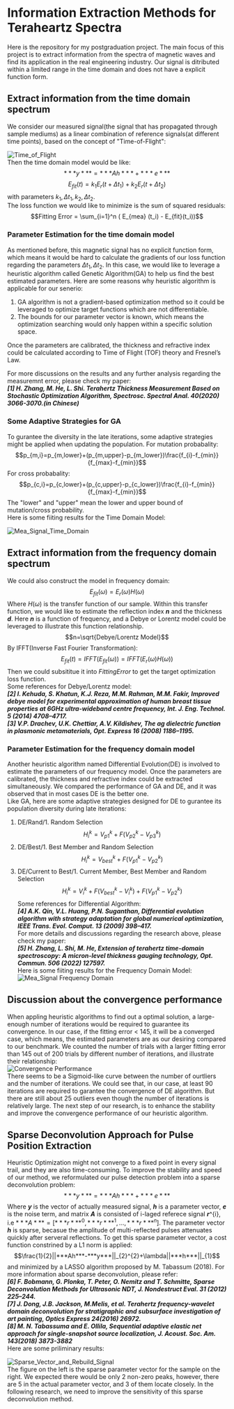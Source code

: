 # Information Extraction Methods for Teraheartz Spectra
Here is the repository for my postgraduation project. The main focus of this project is to extract information from the spectra of magnetic waves and find its application in the real engineering industry. Our signal is ditributed within a limited range in the time domain and does not have a explicit function form. 
## Extract information from the time domain spectrum
We consider our measured signal(the signal that has propagated through sample mediums) as a linear combination of reference signals(at different time points), based on the concept of "Time-of-Flight":<br>

![Time_of_Flight](https://github.com/HongzhenGit/Modeling-For-Magnetic-Waves/blob/main/Assets/time_of_flight.png)<br>
Then the time domain model would be like:
$$***y***=***Ah***+***e***$$
$$E_{fit} (t)=k_1 E_r(t+\Delta t_1) + k_2 E_r(t+\Delta t_2)$$
with parameters $k_1, \Delta t_1, k_2, \Delta t_2$. <br>
The loss function we would like to minimize is the sum of squared residuals:
$$Fitting Error = \sum_{i=1}^n ( E_{mea} (t_i) - E_{fit}(t_i))$$
### Parameter Estimation for the time domain model
As mentioned before, this magnetic signal has no explicit function form, which means it would be hard to calculate the gradients of our loss function regarding the parameters $\Delta t_1, \Delta t_2$. In this case, we would like to leverage a heuristic algorithm called Genetic Algorithm(GA) to help us find the best estimated parameters. Here are some reasons why heuristic algorithm is applicable for our senerio:<br>
1) GA algorithm is not a gradient-based optimization method so it could be leveraged to optimize target functions which are not differentiable.<br>
2) The bounds for our parameter vector is known, which means the optimization searching would only happen within a specific solution space.<br>

Once the parameters are calibrated, the thickness and refractive index could be calculated according to Time of Flight (TOF) theory and Fresnel’s Law.<br>

For more discussions on the results and any further analysis regarding the measuremnt error, please check my paper:<br>
***[1] H. Zhang, M. He, L. Shi. Terahertz Thickness Measurement Based on Stochastic Optimization Algorithm, Spectrosc. Spectral Anal. 40(2020) 3066-3070.(in Chinese)***
### Some Adaptive Strategies for GA
To gurantee the diversity in the late iterations, some adaptive strategies might be applied when updating the population.
For mutation probabality:
$$p_{m,i}=p_{m,lower}+(p_{m,upper}-p_{m_lower})\frac{f_{i}-f_{min}}{f_{max}-f_{min}}$$
For cross probabality:
$$p_{c,i}=p_{c,lower}+(p_{c,upper}-p_{c_lower})\frac{f_{i}-f_{min}}{f_{max}-f_{min}}$$
The "lower" and "upper" mean the lower and upper bound of mutation/cross probability.<br>
Here is some fiiting results for the Time Domain Model:<br>

![Mea_Signal_Time_Domain](https://github.com/HongzhenGit/Information-Extraction-Methods-for-Terahertz-Spectra/blob/main/Assets/Sample_Signals.png)<br>
## Extract information from the frequency domain spectrum
We could also construct the model in frequency domain:
$$E_{fit}(\omega)=E_{r}(\omega)H(\omega)$$
Where $H(\omega)$ is the transfer function of our sample. Within this transfer function, we would like to estimate the reflection index ***n*** and the thickness ***d***. Here ***n*** is a function of frequency, and a Debye or Lorentz model could be leveraged to illustrate this function relationship. 
$$n=\sqrt{Debye/Lorentz Model}$$
By IFFT(Inverse Fast Fourier Transformation):
$$E_{fit}(t)=IFFT(E_{fit}(\omega))=IFFT(E_{r}(\omega)H(\omega))$$
Then we could subsititue it into $Fitting Error$ to get the target optimization loss function.<br>
Some references for Debye/Lorentz model:<br>
***[2] I. Kehuda, S. Khatun, K.J. Reza, M.M. Rahman, M.M. Fakir, Improved debye model for experimental approximation of human breast tissue properties at 6GHz ultra-wideband centre frequency, Int. J. Eng. Technol. 5 (2014) 4708–4717.***<br>
***[3] V.P. Drachev, U.K. Chettiar, A.V. Kildishev, The ag dielectric function in plasmonic metamaterials, Opt. Express 16 (2008) 1186–1195.***
### Parameter Estimation for the frequency domain model
Another heuristic algorithm named Differential Evolution(DE) is involved to estimate the parameters of our frequency model. Once the parameters are calibrated, the thickness and refractive index could be extracted simultaneously. We compared the performance of GA and DE, and it was observed that in most cases DE is the better one. <br>
Like GA, here are some adaptive strategies designed for DE to gurantee its population diversity during late iterations:<br>
1) DE/Rand/1. Random Selection
$$H_{i}^{k}=V_{p1}^{k}+F(V_{p2}^{k}-V_{p3}^{k})$$
2) DE/Best/1. Best Member and Random Selection
$$H_{i}^{k}=V_{best}^{k}+F(V_{p1}^{k}-V_{p2}^{k})$$
3) DE/Current to Best/1. Current Member, Best Member and Random Selection
$$H_{i}^{k}=V_{i}^{k}+F(V_{best}^{k}-V_{i}^{k})+F(V_{p1}^{k}-V_{p2}^{k})$$
Some references for Differential Algorithm:<br>
***[4] A.K. Qin, V.L. Huang, P.N. Suganthan, Differential evolution algorithm with strategy adaptation for global numerical optimization, IEEE Trans. Evol. Comput. 13 (2009) 398–417.***<br>
For more details and discussions regarding the research above, please check my paper:<br>
***[5] H. Zhang, L. Shi, M. He, Extension of terahertz time-domain spectroscopy: A micron-level thickness gauging technology, Opt. Commun. 506 (2022) 127597.***<br>
Here is some fiiting results for the Frequency Domain Model:<br>
![Mea_Signal Frequency Domain](https://github.com/HongzhenGit/Modeling-For-Magnetic-Waves/blob/main/Assets/Fitting_results_for_Frequency_Domain_Method.png)<br>
## Discussion about the convergence performance
When appling heuristic algorithms to find out a optimal solution, a large-enough number of iterations would be required to guarantee its convergence. In our case, if the fitting error < 145, it will be a converged case, which means, the estimated parameters are as our desiring compared to our benchmark. We counted the number of trials with a larger fitting error than 145 out of 200 trials by different number of iterations, and illustrate their relationship:<br>
![Convergence Performance](https://github.com/HongzhenGit/Modeling-For-Magnetic-Waves/blob/main/Assets/iteration_convergence_performance.png)<br>
There seems to be a Sigmoid-like curve between the number of ourtliers and the number of iterations. We could see that, in our case, at least 90 iterations are required to garantee the convergence of DE algorithm. But there are still about 25 outliers even though the number of iterations is relatively large. The next step of our research, is to enhance the stability and improve the convergence performance of our heuristic algorithm.
## Sparse Deconvolution Approach for Pulse Position Extraction
Heuristic Optimization might not converge to a fixed point in every signal trail, and they are also time-consuming. To improve the stability and speed of our method, we reformulated our pulse detection problem into a sparse deconvolution problem:
$$***y***=***Ah***+***e***$$
Where ***y*** is the vector of actually measured signal, ***h*** is a parameter vector, ***e*** is the noise term, and matrix ***A*** is consisted of i-laged referece signal ***r***^{i}, i.e $***A***=[***r***^{0}, ***r***^{1}, ..., ***r***^{n}]$. The parameter vector ***h*** is sparse, becasue the amplitude of multi-reflected pulses attenuates quickly after serveral reflections. To get this sparse parameter vector, a cost function constrined by a L1 norm is applied:
$$\frac{1}{2}||***Ah***-***y***||_{2}^{2}+\lambda||***h***||_{1}$$
and minimized by a LASSO algorithm proposed by M. Tabassum (2018). 
For more information about sparse deconvolution, please refer:<br>
***[6] F. Bobmann, G. Plonka, T. Peter, O. Nemitz and T. Schmitte, Sparse Deconvolution Methods for Ultrasonic NDT, J. Nondestruct Eval. 31 (2012) 225–244.***<br>
***[7] J. Dong, J.B. Jackson, M.Melis, et al. Terahertz frequency-wavelet domain deconvolution for stratigraphic and subsurface investigation of art painting, Optics Express 24(2016) 26972.***<br>
***[8] M. N. Tabassuma and E. Ollila, Sequential adaptive elastic net approach for single-snapshot source localization, J. Acoust. Soc. Am. 143(2018) 3873-3882***<br>
Here are some priliminary results:<br>

![Sparse_Vector_and_Rebuild_Signal](https://github.com/HongzhenGit/Information-Extraction-Methods-for-Terahertz-Spectra/blob/main/Assets/vector_signal.png)<br>
The figure on the left is the sparse parameter vector for the sample on the right. We expected there would be only 2 non-zero peaks, however, there are 5 in the actual parameter vector, and 3 of them locate closely. In the following research, we need to improve the sensitivity of this sparse deconvolution method. 

